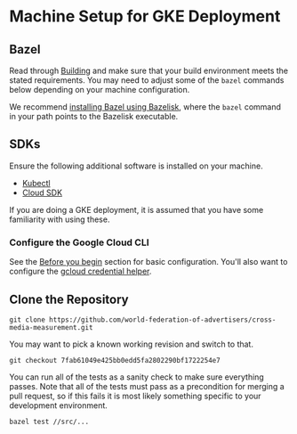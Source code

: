 # Machine Setup for GKE Deployment

## Bazel

Read through [Building](../building.md) and make sure that your build
environment meets the stated requirements. You may need to adjust some of the
`bazel` commands below depending on your machine configuration.

We recommend
[installing Bazel using Bazelisk](https://docs.bazel.build/versions/4.2.2/install-bazelisk.html),
where the `bazel` command in your path points to the Bazelisk executable.

## SDKs

Ensure the following additional software is installed on your machine.

*   [Kubectl](https://kubernetes.io/docs/tasks/tools/)
*   [Cloud SDK](https://cloud.google.com/sdk/docs/install)

If you are doing a GKE deployment, it is assumed that you have some familiarity
with using these.

### Configure the Google Cloud CLI

See the
[Before you begin](https://cloud.google.com/kubernetes-engine/docs/how-to/creating-a-regional-cluster#before_you_begin)
section for basic configuration. You'll also want to configure the
[gcloud credential helper](https://cloud.google.com/container-registry/docs/advanced-authentication?hl=en#gcloud-helper).

## Clone the Repository

```shell
git clone https://github.com/world-federation-of-advertisers/cross-media-measurement.git
```

You may want to pick a known working revision and switch to that.

```shell
git checkout 7fab61049e425bb0edd5fa2802290bf1722254e7
```

You can run all of the tests as a sanity check to make sure everything passes.
Note that all of the tests must pass as a precondition for merging a pull
request, so if this fails it is most likely something specific to your
development environment.

```shell
bazel test //src/...
```
